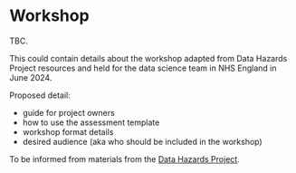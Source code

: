 # Workshop

TBC.

This could contain details about the workshop adapted from Data Hazards Project resources and held for the data science team in NHS England in June 2024.

Proposed detail:

* guide for project owners
* how to use the assessment template
* workshop format details
* desired audience (aka who should be included in the workshop)

To be informed from materials from the [Data Hazards Project][workshop-materials].

[workshop-materials]: https://datahazards.com/materials/workshop.html
